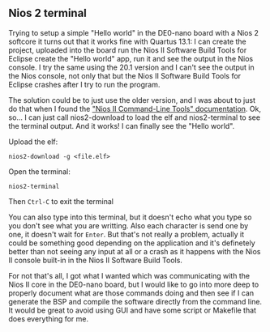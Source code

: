 ## Nios 2 terminal
Trying to setup a simple "Hello world" in the DE0-nano board with a Nios 2 softcore it turns out that it works fine with
Quartus 13.1: I can create the project, uploaded into the board run the Nios II Software Build Tools for Eclipse create
the "Hello world" app, run it and see the output in the Nios console. I try the same using the 20.1 version and I can't
see the output in the Nios console, not only that but the Nios II Software Build Tools for Eclipse crashes after I try to
run the program.

The solution could be to just use the older version, and I was about to just do that when I found the ["Nios II
Command-Line Tools" documentation](!https://www.intel.com/content/dam/www/programmable/us/en/pdfs/literature/hb/nios2/edh_ed51004.pdf).
Ok, so... I can just call nios2-download to load the elf and nios2-terminal to see the terminal output. And it works!
I can finally see the "Hello world".

Upload the elf:

    nios2-download -g <file.elf>

Open the terminal:

    nios2-terminal

Then `Ctrl-C` to exit the terminal

You can also type into this terminal, but it doesn't echo what you type so you don't see what you are writting. Also each
character is send one by one, it doesn't wait for `Enter`. But that's not really a problem, actually it could be
something good depending on the application and it's definetely better than not seeing any input at all or a crash as 
it happens with the Nios II console built-in in the Nios II Software Build Tools.

For not that's all, I got what I wanted which was communicating with the Nios II core in the DE0-nano board,
but I would like to go into more deep to properly document what are those commands doing and then see if
I can generate the BSP and compile the software directly from the command line.
It would be great to avoid using GUI and have some script or Makefile that does everything for me.
